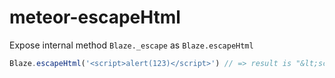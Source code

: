 # meteor-escapeHtml

Expose internal method `Blaze._escape` as `Blaze.escapeHtml`

```js
Blaze.escapeHtml('<script>alert(123)</script>') // => result is "&lt;script&gt;alert(123)&lt;/script&gt;"
```
